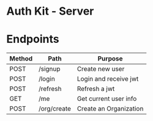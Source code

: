 # Auth Kit - Server

# Endpoints
| **Method** | **Path**    | **Purpose**            |
|------------|-------------|------------------------|
| POST       | /signup     | Create new user        |
| POST       | /login      | Login and receive jwt  |
| POST       | /refresh    | Refresh a jwt          |
| GET        | /me         | Get current user info  |
| POST       | /org/create | Create an Organization |